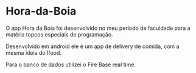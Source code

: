 # Hora-da-Boia
O app Hora da Boia foi desenvolvido no meu período de faculdade para a matéria topcos especiais de programação.

Desenvolvido em android ele é um app de delivery de comida, com a mesma ideia do Ifood.

Para o banco de dados utilizei o Fire Base real time.

